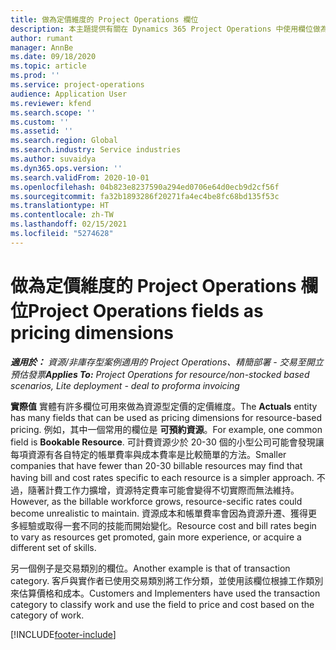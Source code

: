 ```yaml
---
title: 做為定價維度的 Project Operations 欄位
description: 本主題提供有關在 Dynamics 365 Project Operations 中使用欄位做為定價維度的資訊。
author: rumant
manager: AnnBe
ms.date: 09/18/2020
ms.topic: article
ms.prod: ''
ms.service: project-operations
audience: Application User
ms.reviewer: kfend
ms.search.scope: ''
ms.custom: ''
ms.assetid: ''
ms.search.region: Global
ms.search.industry: Service industries
ms.author: suvaidya
ms.dyn365.ops.version: ''
ms.search.validFrom: 2020-10-01
ms.openlocfilehash: 04b823e8237590a294ed0706e64d0ecb9d2cf56f
ms.sourcegitcommit: fa32b1893286f20271fa4ec4be8fc68bd135f53c
ms.translationtype: HT
ms.contentlocale: zh-TW
ms.lasthandoff: 02/15/2021
ms.locfileid: "5274628"
---
```

# <a name="project-operations-fields-as-pricing-dimensions"></a><span data-ttu-id="cce44-103">做為定價維度的 Project Operations 欄位</span><span class="sxs-lookup"><span data-stu-id="cce44-103">Project Operations fields as pricing dimensions</span></span>

<span data-ttu-id="cce44-104">_**適用於：** 資源/非庫存型案例適用的 Project Operations、精簡部署 - 交易至開立預估發票_</span><span class="sxs-lookup"><span data-stu-id="cce44-104">_**Applies To:** Project Operations for resource/non-stocked based scenarios, Lite deployment - deal to proforma invoicing_</span></span>

<span data-ttu-id="cce44-105">**實際值** 實體有許多欄位可用來做為資源型定價的定價維度。</span><span class="sxs-lookup"><span data-stu-id="cce44-105">The **Actuals** entity has many fields that can be used as pricing dimensions for resource-based pricing.</span></span> <span data-ttu-id="cce44-106">例如，其中一個常用的欄位是 **可預約資源**。</span><span class="sxs-lookup"><span data-stu-id="cce44-106">For example, one common field is **Bookable Resource**.</span></span> <span data-ttu-id="cce44-107">可計費資源少於 20-30 個的小型公司可能會發現讓每項資源有各自特定的帳單費率與成本費率是比較簡單的方法。</span><span class="sxs-lookup"><span data-stu-id="cce44-107">Smaller companies that have fewer than 20-30 billable resources may find that having bill and cost rates specific to each resource is a simpler approach.</span></span> <span data-ttu-id="cce44-108">不過，隨著計費工作力擴增，資源特定費率可能會變得不切實際而無法維持。</span><span class="sxs-lookup"><span data-stu-id="cce44-108">However, as the billable workforce grows, resource-secific rates could become unrealistic to maintain.</span></span> <span data-ttu-id="cce44-109">資源成本和帳單費率會因為資源升遷、獲得更多經驗或取得一套不同的技能而開始變化。</span><span class="sxs-lookup"><span data-stu-id="cce44-109">Resource cost and bill rates begin to vary as resources get promoted, gain more experience, or acquire a different set of skills.</span></span> 

<span data-ttu-id="cce44-110">另一個例子是交易類別的欄位。</span><span class="sxs-lookup"><span data-stu-id="cce44-110">Another example is that of transaction category.</span></span> <span data-ttu-id="cce44-111">客戶與實作者已使用交易類別將工作分類，並使用該欄位根據工作類別來估算價格和成本。</span><span class="sxs-lookup"><span data-stu-id="cce44-111">Customers and Implementers have used the transaction category to classify work and use the field to price and cost based on the category of work.</span></span>


[!INCLUDE[footer-include](../includes/footer-banner.md)]